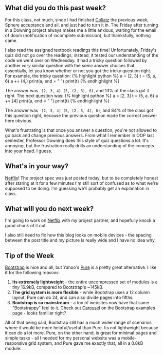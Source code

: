 ## What did you do this past week?
For this class, not much, since I had finished
[Collatz](http://www.cs.utexas.edu/users/downing/cs373/projects/Collatz.html)
the previous week, Sphere acceptance and all,
and just had to turn it in. The Friday after turning in a Downing
project always makes me a little anxious, waiting for the email of doom
(notification of incomplete submission), but thanksfully, nothing came.

I also read the assigned textbook readings this time! Unfortunately, Friday's
quiz did not go over the readings; instead, it tested our understanding of
the code we went over on Wednesday.
It had a tricky question followed by another *very* similar question with the
*same* answer choices that,
essentially, let you know whether or not you got the tricky question right.
For example, the tricky question:
{% highlight python %}
a = (2, 3)
t = (5, a, 6)
a += (4,)
print(a, end = " ")
print(t)
{% endhighlight %}

The answer was ` (2, 3, 4) (5, (2, 3), 6)`, and 13% of the class got
it right. The next question was:
{% highlight python %}
a = [2, 3]
t = (5, a, 6)
a += [4]
print(a, end = " ")
print(t)
{% endhighlight %}

The answer was ` [2, 3, 4] (5, [2, 3, 4], 6)`, and 84% of the class
got this question right, because the previous question made the correct
answer here obvious.

What's frustrating is that once you answer
a question, you're not allowed to go back and change previous answers.
From what I remember in OOP last semester, Professor Downing does
this style of quiz questions a lot. It's annoying, but the
frustration really drills an understanding of the concepts into your
head. I guess.

## What's in your way?

[Netflix](http://www.cs.utexas.edu/users/downing/cs373/projects/Netflix.html)!
The project spec was just posted today, but to be completely honest
after staring at it for a few minutes I'm still sort of confused as to what
we're supposed to be doing. I'm guessing we'll probably get an explanation in
class.

## What will you do next week?

I'm going to work on [Netflix](http://www.cs.utexas.edu/users/downing/cs373/projects/Netflix.html)
with my project partner, and hopefully knock a good
chunk of it out.

I also still need to fix how this blog looks on mobile devices - the spacing
between the post title and my picture is really wide and I have no idea why.

## Tip of the Week

[Bootstrap](http://getbootstrap.com) is nice and all, but Yahoo's
[Pure](http://purecss.io) is a pretty great alternative. I like it for the
following reasons:

1. **Its extremely lightweight** - the entire uncompressed set of modules is a
*tiny* 16.9kB, compared to Bootstrap's ~145kB.
2. **The grid system is more flexible** - while Bootstrap uses a 12 column layout,
Pure can do 24, and can also divide pages into fifths.
3. **Bootstrap is so mainstream** - a ton of websites now have that same
"Bootstrappy" feel to it. Check out 
[Carousel](http://getbootstrap.com/examples/carousel/) on the Bootstrap examples
page - looks familiar right?

All of that being said, Bootstrap still has a much wider range of scenarios
where it would be more helpful/useful than Pure. Its not lightweight because
it can do a lot more. Pure, on the other hand, is great for minimal pages and
simple tasks - all I needed for my personal website was a mobile-responsive grid
system, and Pure gave me exactly that, all in a 0.8kB module.